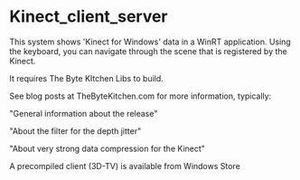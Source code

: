 
# Kinect_client_server

This system shows 'Kinect for Windows' data in a WinRT application. Using the keyboard, you can navigate through the scene that is registered by the Kinect.

It requires The Byte KItchen Libs to build.

See blog posts at TheByteKitchen.com for more information, typically:

"General information about the release" 

"About the filter for the depth jitter" 

"About very strong data compression for the Kinect" 


A precompiled client (3D-TV) is available from Windows Store
